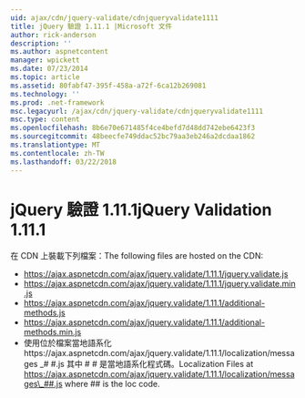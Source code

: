 ```yaml
---
uid: ajax/cdn/jquery-validate/cdnjqueryvalidate1111
title: jQuery 驗證 1.11.1 |Microsoft 文件
author: rick-anderson
description: ''
ms.author: aspnetcontent
manager: wpickett
ms.date: 07/23/2014
ms.topic: article
ms.assetid: 80fabf47-395f-458a-a72f-6ca12b269081
ms.technology: ''
ms.prod: .net-framework
msc.legacyurl: /ajax/cdn/jquery-validate/cdnjqueryvalidate1111
msc.type: content
ms.openlocfilehash: 8b6e70e671485f4ce4befd7d48dd742ebe6423f3
ms.sourcegitcommit: 48beecfe749ddac52bc79aa3eb246a2dcdaa1862
ms.translationtype: MT
ms.contentlocale: zh-TW
ms.lasthandoff: 03/22/2018
---
```

<a name="jquery-validation-1111"></a><span data-ttu-id="61ba4-102">jQuery 驗證 1.11.1</span><span class="sxs-lookup"><span data-stu-id="61ba4-102">jQuery Validation 1.11.1</span></span>
====================
<span data-ttu-id="61ba4-103">在 CDN 上裝載下列檔案：</span><span class="sxs-lookup"><span data-stu-id="61ba4-103">The following files are hosted on the CDN:</span></span>

- https://ajax.aspnetcdn.com/ajax/jquery.validate/1.11.1/jquery.validate.js
- https://ajax.aspnetcdn.com/ajax/jquery.validate/1.11.1/jquery.validate.min.js
- https://ajax.aspnetcdn.com/ajax/jquery.validate/1.11.1/additional-methods.js
- https://ajax.aspnetcdn.com/ajax/jquery.validate/1.11.1/additional-methods.min.js
- <span data-ttu-id="61ba4-104">使用位於檔案當地語系化https://ajax.aspnetcdn.com/ajax/jquery.validate/1.11.1/localization/messages \_# #.js 其中 # # 是當地語系化程式碼。</span><span class="sxs-lookup"><span data-stu-id="61ba4-104">Localization Files at https://ajax.aspnetcdn.com/ajax/jquery.validate/1.11.1/localization/messages\_##.js where ## is the loc code.</span></span>
